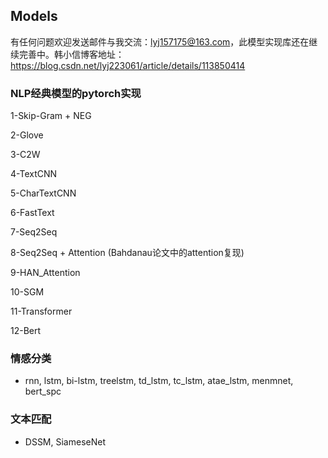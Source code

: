 ## Models

有任何问题欢迎发送邮件与我交流：lyj157175@163.com，此模型实现库还在继续完善中。韩小信博客地址：https://blog.csdn.net/lyj223061/article/details/113850414


### NLP经典模型的pytorch实现
1-Skip-Gram + NEG

2-Glove

3-C2W

4-TextCNN

5-CharTextCNN

6-FastText

7-Seq2Seq

8-Seq2Seq + Attention (Bahdanau论文中的attention复现)

9-HAN_Attention

10-SGM

11-Transformer

12-Bert



### 情感分类

- rnn,  lstm,  bi-lstm,  treelstm,  td_lstm,  tc_lstm,  atae_lstm,  menmnet,  bert_spc



### 文本匹配
- DSSM,  SiameseNet

